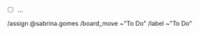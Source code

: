 <!-- Descrever issue -->

<!-- ## What?

## Why?

## How?

## Screenshots (optional)

## Anything Else? -->

- [ ] ...

/assign @sabrina.gomes
/board_move ~"To Do"
/label ~"To Do"
